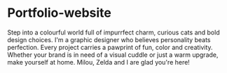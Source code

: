 # Portfolio-website

Step into a colourful world full of impurrfect charm, curious cats and bold design choices. I'm a graphic designer who believes personality beats perfection. Every project carries a pawprint of fun, color and creativity. Whether your brand is in need of a visual cuddle or just a warm upgrade, make yourself at home. Milou, Zelda and I are glad you're here!
